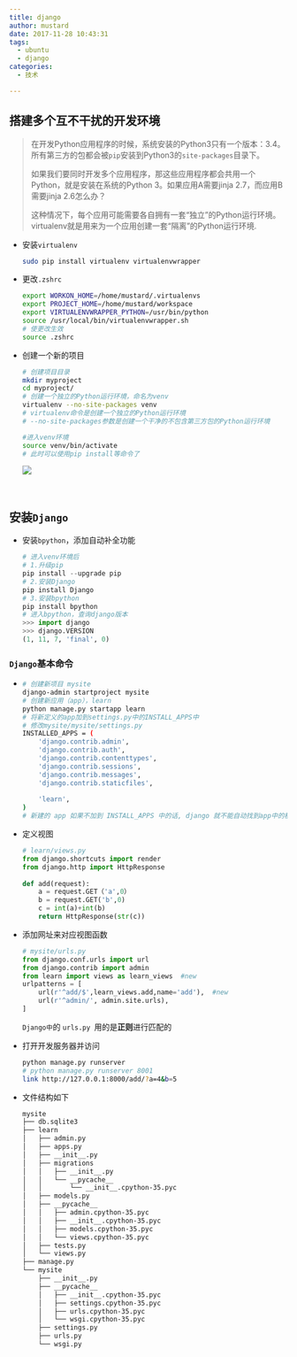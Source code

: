 ```yaml
---
title: django
author: mustard
date: 2017-11-28 10:43:31
tags:
  - ubuntu
  - django
categories:
  - 技术

---
```


## 搭建多个互不干扰的开发环境

>在开发Python应用程序的时候，系统安装的Python3只有一个版本：3.4。所有第三方的包都会被`pip`安装到Python3的`site-packages`目录下。
>
>如果我们要同时开发多个应用程序，那这些应用程序都会共用一个Python，就是安装在系统的Python 3。如果应用A需要jinja 2.7，而应用B需要jinja 2.6怎么办？
>
>这种情况下，每个应用可能需要各自拥有一套“独立”的Python运行环境。virtualenv就是用来为一个应用创建一套“隔离”的Python运行环境.

- 安装`virtualenv`

  ```bash
  sudo pip install virtualenv virtualenvwrapper
  ```

- 更改`.zshrc`

  ```bash
  export WORKON_HOME=/home/mustard/.virtualenvs
  export PROJECT_HOME=/home/mustard/workspace
  export VIRTUALENVWRAPPER_PYTHON=/usr/bin/python
  source /usr/local/bin/virtualenvwrapper.sh
  # 使更改生效
  source .zshrc
  ```

- 创建一个新的项目

  ```bash
  # 创建项目目录
  mkdir myproject
  cd myproject/
  # 创建一个独立的Python运行环境，命名为venv
  virtualenv --no-site-packages venv
  # virtualenv命令是创建一个独立的Python运行环境
  # --no-site-packages参数是创建一个干净的不包含第三方包的Python运行环境

  #进入venv环境
  source venv/bin/activate
  # 此时可以使用pip install等命令了

  ```

  ![](https://vgy.me/nS94OF.png)

  ​


## 安装`Django`

- 安装`bpython`，添加自动补全功能

  ```python
  # 进入venv环境后
  # 1.升级pip
  pip install --upgrade pip
  # 2.安装Django
  pip install Django
  # 3.安装bpython
  pip install bpython
  # 进入bpython，查询django版本
  >>> import django
  >>> django.VERSION
  (1, 11, 7, 'final', 0)
  ```


### `Django`基本命令

- ```bash
  # 创建新项目 mysite
  django-admin startproject mysite
  # 创建新应用（app），learn
  python manage.py startapp learn
  # 将新定义的app加到settings.py中的INSTALL_APPS中
  # 修改mysite/mysite/settings.py
  INSTALLED_APPS = (
      'django.contrib.admin',
      'django.contrib.auth',
      'django.contrib.contenttypes',
      'django.contrib.sessions',
      'django.contrib.messages',
      'django.contrib.staticfiles',
   
      'learn',
  )
  # 新建的 app 如果不加到 INSTALL_APPS 中的话, django 就不能自动找到app中的模板文件(app-name/templates/下的文件)和静态文件(app-name/static/中的文件)

  ```

- 定义视图

  ```python
  # learn/views.py 
  from django.shortcuts import render
  from django.http import HttpResponse
   
  def add(request):
      a = request.GET（'a',0）
      b = request.GET('b',0)
      c = int(a)+int(b)
      return HttpResponse(str(c))
  ```

- 添加网址来对应视图函数

  ```python
  # mysite/urls.py
  from django.conf.urls import url
  from django.contrib import admin
  from learn import views as learn_views  #new
  urlpatterns = [
      url(r'^add/$',learn_views.add,name='add'),  #new
      url(r'^admin/', admin.site.urls),
  ]
  ```

  `Django中`的 `urls.py `用的是**正则**进行匹配的

- 打开开发服务器并访问

  ```bash
  python manage.py runserver
  # python manage.py runserver 8001 
  link http://127.0.0.1:8000/add/?a=4&b=5
  ```

- 文件结构如下

  ```bash
  mysite
  ├── db.sqlite3
  ├── learn
  │   ├── admin.py
  │   ├── apps.py
  │   ├── __init__.py
  │   ├── migrations
  │   │   ├── __init__.py
  │   │   └── __pycache__
  │   │       └── __init__.cpython-35.pyc
  │   ├── models.py
  │   ├── __pycache__
  │   │   ├── admin.cpython-35.pyc
  │   │   ├── __init__.cpython-35.pyc
  │   │   ├── models.cpython-35.pyc
  │   │   └── views.cpython-35.pyc
  │   ├── tests.py
  │   └── views.py
  ├── manage.py
  └── mysite
      ├── __init__.py
      ├── __pycache__
      │   ├── __init__.cpython-35.pyc
      │   ├── settings.cpython-35.pyc
      │   ├── urls.cpython-35.pyc
      │   └── wsgi.cpython-35.pyc
      ├── settings.py
      ├── urls.py
      └── wsgi.py
  ```

  ​

